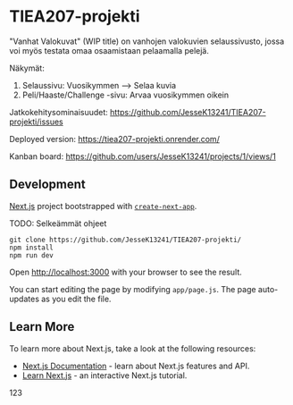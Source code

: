 # TIEA207-projekti

"Vanhat Valokuvat" (WIP title) on vanhojen valokuvien selaussivusto, jossa voi myös testata omaa osaamistaan pelaamalla pelejä.

Näkymät:
1) Selaussivu: Vuosikymmen --> Selaa kuvia
2) Peli/Haaste/Challenge -sivu: Arvaa vuosikymmen oikein

Jatkokehitysominaisuudet: https://github.com/JesseK13241/TIEA207-projekti/issues

Deployed version: https://tiea207-projekti.onrender.com/

Kanban board: https://github.com/users/JesseK13241/projects/1/views/1

## Development

[Next.js](https://nextjs.org/) project bootstrapped with [`create-next-app`](https://github.com/vercel/next.js/tree/canary/packages/create-next-app).

TODO: Selkeämmät ohjeet

```
git clone https://github.com/JesseK13241/TIEA207-projekti/
npm install
npm run dev
```

Open [http://localhost:3000](http://localhost:3000) with your browser to see the result.

You can start editing the page by modifying `app/page.js`. The page auto-updates as you edit the file.

## Learn More

To learn more about Next.js, take a look at the following resources:

- [Next.js Documentation](https://nextjs.org/docs) - learn about Next.js features and API.
- [Learn Next.js](https://nextjs.org/learn) - an interactive Next.js tutorial.

123